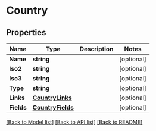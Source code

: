 # Country

## Properties

Name | Type | Description | Notes
------------ | ------------- | ------------- | -------------
**Name** | **string** |  | [optional] 
**Iso2** | **string** |  | [optional] 
**Iso3** | **string** |  | [optional] 
**Type** | **string** |  | [optional] 
**Links** | [**CountryLinks**](country_links.md) |  | [optional] 
**Fields** | [**CountryFields**](country_fields.md) |  | [optional] 

[[Back to Model list]](../README.md#documentation-for-models) [[Back to API list]](../README.md#documentation-for-api-endpoints) [[Back to README]](../README.md)


